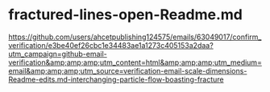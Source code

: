 # fractured-lines-open-Readme.md
https://github.com/users/ahcetpublishing124575/emails/63049017/confirm_verification/e3be40ef26cbc1e34483ae1a1273c405153a2daa?utm_campaign=github-email-verification&amp;amp;amp;utm_content=html&amp;amp;amp;utm_medium=email&amp;amp;amp;utm_source=verification-email-scale-dimensions-Readme-edits.md-interchanging-particle-flow-boasting-fracture
